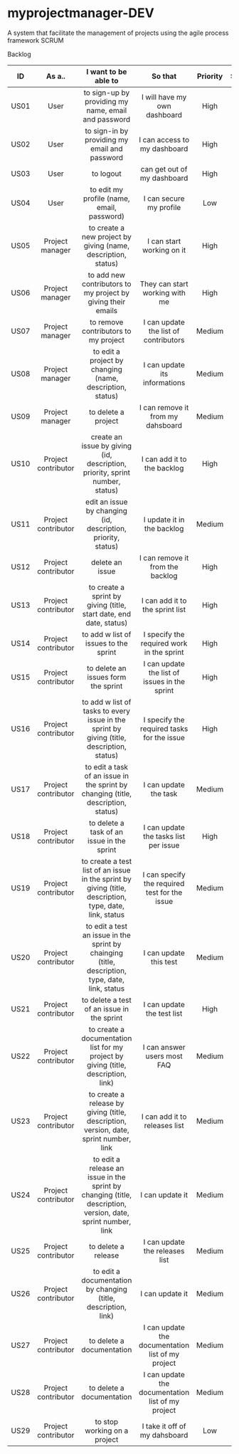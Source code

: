 # myprojectmanager-DEV
A system that facilitate the management of projects using the agile process framework SCRUM  

Backlog

| ID | As a.. | I want to be able to | So that | Priority | Sprint | Status |
| :-: | :-: | :-: | :-: | :-: | :-: | :-: |
| US01 | User | to sign-up by providing my name, email and password  | I will have my own dashboard | High | 1 | TODO |
| US02 | User | to sign-in by providing my email and password  | I can access to my dashboard | High | 1 | TODO |
| US03 | User | to logout |  can get out of my dashboard | High | 1 | TODO |
| US04 | User | to edit my profile (name, email, password)  | I can secure my profile | Low | 1 | TODO |
| US05 | Project manager | to create a new project by giving (name, description, status) | I can start working on it | High | 1 | TODO |
| US06 | Project manager | to add new contributors to my project by giving their emails | They can start working with me | High | 1 | TODO |
| US07 | Project manager | to remove contributors to my project | I can update the list of contributors | Medium | 1 | TODO |
| US08 | Project manager | to edit a project by changing (name, description, status) | I can update its informations | Medium | 1 | TODO |
| US09 | Project manager | to delete a project | I can remove it from my dahsboard | Medium | 1 | TODO |
| US10 | Project contributor | create an issue by giving (id, description, priority, sprint number, status) | I can add it to the backlog | High | 1 | TODO |
| US11 | Project contributor | edit an issue by changing (id, description, priority, status) | I update it in the backlog | Medium | 1 | TODO |
| US12 | Project contributor | delete an issue | I can remove it from the backlog | High | 1 | TODO |
| US13 | Project contributor | to create a sprint by giving (title, start date, end date, status) | I can add it to the sprint list | High | 2 | TODO |
| US14 | Project contributor | to add w list of issues to the sprint | I specify the required work in the sprint | High | 2 | TODO |
| US15 | Project contributor | to delete an issues form the sprint | I can update the list of issues in the sprint | High | 2 | TODO |
| US16 | Project contributor | to add w list of tasks to every issue in the sprint by giving (title, description, status) | I specify the required tasks for the issue | High | 2 | TODO |
| US17 | Project contributor | to edit a task of an issue in the sprint by changing (title, description, status) | I can update the task | Medium | 2 | TODO |
| US18 | Project contributor | to delete a task of an issue in the sprint | I can update the tasks list per issue | High | 2 | TODO |
| US19 | Project contributor | to create a test list of an issue in the sprint by giving (title, description, type, date, link, status | I can specify the required test for the issue | Medium | 2 | TODO |
| US20 | Project contributor | to edit a test an issue in the sprint by chainging (title, description, type, date, link, status | I can update this test | Medium | 2 | TODO |
| US21 | Project contributor | to delete a test of an issue in the sprint | I can update the test list | High | 2 | TODO |
| US22 | Project contributor | to create a documentation list for my project by giving (title, description, link)  | I can answer users most FAQ | Medium | 3 | TODO |
| US23 | Project contributor | to create a release by giving (title, description, version, date, sprint number, link | I can add it to releases list | Medium | 3 | TODO |
| US24 | Project contributor | to edit a release an issue in the sprint by changing (title, description, version, date, sprint number, link | I can update it | Medium | 3 | TODO |
| US25 | Project contributor | to delete a release | I can update the releases list | Medium | 3 | TODO |
| US26 | Project contributor | to edit a documentation by changing (title, description, link)  | I can update it | Medium | 3 | TODO |
| US27 | Project contributor | to delete a documentation | I can update the documentation list of my project | Medium | 3 | TODO |
| US28 | Project contributor | to delete a documentation | I can update the documentation list of my project | Medium | 3 | TODO |
| US29 | Project contributor | to stop working on a project | I take it off of my dahsboard | Low | 3 | TODO |


